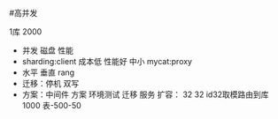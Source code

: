 #高并发

1库  2000 

- 并发 磁盘 性能
- sharding:client 成本低 性能好  中小   mycat:proxy
- 水平 垂直 rang  
- 迁移：停机 双写
- 方案：中间件 方案 环境测试 迁移 服务 扩容： 32 32  id32取模路由到库  1000     表-500-50
